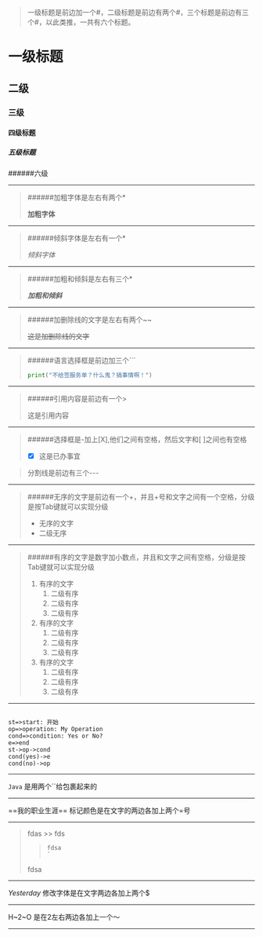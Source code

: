 >一级标题是前边加一个#，二级标题是前边有两个#，三个标题是前边有三个#，以此类推，一共有六个标题。

# 一级标题

## 二级

### 三级

#### 四级标题

##### 五级标题

######六级

---

>######加粗字体是左右有两个*
>
>**加粗字体**

****

> ######倾斜字体是左右有一个*
>
> *倾斜字体* 

---

> ######加粗和倾斜是左右有三个*
>
> ***加粗和倾斜***

******

> ######加删除线的文字是左右有两个~~
>
> ~~这是加删除线的文字~~

---

> ######语言选择框是前边加三个```
>
> ```python
> print("不给签服务单？什么鬼？搞事情啊！")
> ```
>

----

> ######引用内容是前边有一个>
>
> 这是引用内容

----

> ######选择框是-加上[X],他们之间有空格，然后文字和[ ]之间也有空格
>
> - [x] 这是已办事宜

> 分割线是前边有三个---

---

>######无序的文字是前边有一个+，并且+号和文字之间有一个空格，分级是按Tab键就可以实现分级
>
>- 无序的文字
>  - 二级无序

---

> ######有序的文字是数字加小数点，并且和文字之间有空格，分级是按Tab键就可以实现分级
>
> 1. 有序的文字
>    1. 二级有序
>    2. 二级有序
>    3. 二级有序
> 2. 有序的文字
>    1. 二级有序
>    2. 二级有序
>    3. 二级有序
> 3. 有序的文字
>    1. 二级有序
>    2. 二级有序
>    3. 二级有序



---

```flow

st=>start: 开始
op=>operation: My Operation
cond=>condition: Yes or No?
e=>end
st->op->cond
cond(yes)->e
cond(no)->op
```



---

`Java` 是用两个``给包裹起来的

---

==我的职业生涯== 标记颜色是在文字的两边各加上两个=号

---



> fdas >> fds 
>
> > ```
> > fdsa 
> > `
> > ```
>
> fdsa 

---

$Yesterday$ 修改字体是在文字两边各加上两个$ 

---

H~2~O 是在2左右两边各加上一个～ 

---



